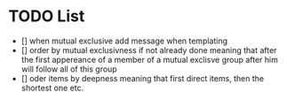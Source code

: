 # TODO List

- [] when mutual exclusive add message when templating
- [] order by mutual exclusivness if not already done meaning that after the first appereance of a member of a mutual exclisve group after him will follow all of this group
- [] oder items by deepness meaning that first direct items, then the shortest one etc.
